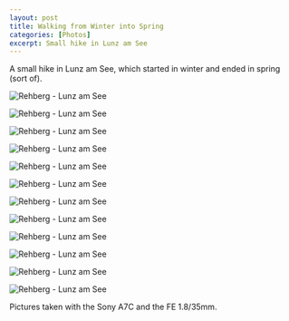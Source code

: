 ```yaml
---
layout: post
title: Walking from Winter into Spring
categories: [Photos]
excerpt: Small hike in Lunz am See
---
```


A small hike in Lunz am See, which started in winter and ended in spring (sort of).

![Rehberg - Lunz am See](../images/20210307/rehberg-01.jpg)

![Rehberg - Lunz am See](../images/20210307/rehberg-02.jpg)

![Rehberg - Lunz am See](../images/20210307/rehberg-03.jpg)

![Rehberg - Lunz am See](../images/20210307/rehberg-04.jpg)

![Rehberg - Lunz am See](../images/20210307/rehberg-05.jpg)

![Rehberg - Lunz am See](../images/20210307/rehberg-06.jpg)

![Rehberg - Lunz am See](../images/20210307/rehberg-07.jpg)

![Rehberg - Lunz am See](../images/20210307/rehberg-08.jpg)

![Rehberg - Lunz am See](../images/20210307/rehberg-09.jpg)

![Rehberg - Lunz am See](../images/20210307/rehberg-10.jpg)

![Rehberg - Lunz am See](../images/20210307/rehberg-11.jpg)

![Rehberg - Lunz am See](../images/20210307/rehberg-12.jpg)

Pictures taken with the Sony A7C and the FE 1.8/35mm.
